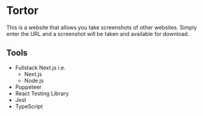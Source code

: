 # Tortor 

This is a website that allows you take screenshots of other websites. Simply enter the URL and a screenshot will be taken and available for download. 

## Tools 

- Fullstack Next.js i.e. 
    - Next.js 
    - Node.js 
- Puppeteer 
- React Testing Library 
- Jest 
- TypeScript